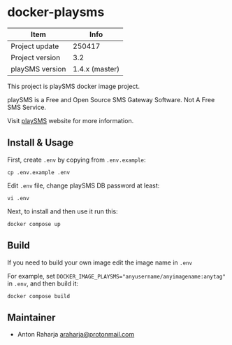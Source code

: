 docker-playsms
==============

Item            | Info
--------------- | ---------------
Project update  | 250417
Project version | 3.2
playSMS version | 1.4.x (master)

This project is playSMS docker image project.

playSMS is a Free and Open Source SMS Gateway Software. Not A Free SMS Service.

Visit [playSMS](http://playsms.org) website for more information.


## Install & Usage

First, create `.env` by copying from `.env.example`:

```
cp .env.example .env
```

Edit `.env` file, change playSMS DB password at least:

```
vi .env
```

Next, to install and then use it run this:

```
docker compose up
```


## Build

If you need to build your own image edit the image name in `.env`

For example, set `DOCKER_IMAGE_PLAYSMS="anyusername/anyimagename:anytag"` in `.env`, and then build it:

```
docker compose build
```


## Maintainer

- Anton Raharja <araharja@protonmail.com>
